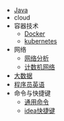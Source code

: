 - [Java]({{baseDomain}}?sidebar=develop/back_end/java)
- cloud
 - 容器技术
    - [Docker]({{baseDomain}}?sidebar=develop/cloud/docker)
    - [kubernetes]({{baseDomain}}?sidebar=develop/cloud/kubernetes)
- 网络
   - [网络分析](/develop/wiki/information/network/wireshark)
   - [计数机网络](/develop/wiki/information/network/web)
- [大数据]({{baseDomain}}?sidebar=develop/back_end/massive_data)
- [程序员英语](/develop/wiki/information/alpha)
- 命令与快捷键
    - [通用命令](/develop/wiki/command/command) 
    - [idea快捷键](/develop/wiki/command/idea_command) 
 